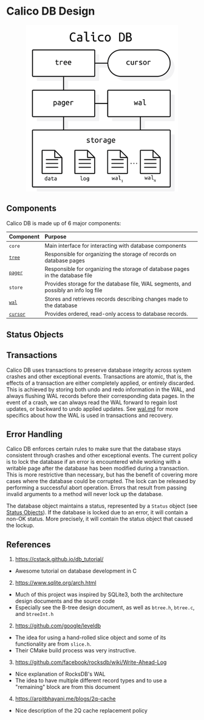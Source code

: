 # Calico DB Design

<p align="center">
  <img src="./architecture.png" width="400px" alt="Diagram of Calico DB's architecture"/>
</p>

## Components
Calico DB is made up of 6 major components:

| Component               | Purpose                                                                             |
|:------------------------|:------------------------------------------------------------------------------------|
| `core`                  | Main interface for interacting with database components                             |
| [`tree`](./tree.md)     | Responsible for organizing the storage of records on database pages                 |
| [`pager`](./pager.md)   | Responsible for organizing the storage of database pages in the database file       |
| `store`                 | Provides storage for the database file, WAL segments, and possibly an info log file |
| [`wal`](./wal.md)       | Stores and retrieves records describing changes made to the database                |
| [`cursor`](./cursor.md) | Provides ordered, read-only access to database records.                             |

## Status Objects

[//]: # (TODO)

## Transactions
Calico DB uses transactions to preserve database integrity across system crashes and other exceptional events.
Transactions are atomic, that is, the effects of a transaction are either completely applied, or entirely discarded.
This is achieved by storing both undo and redo information in the WAL, and always flushing WAL records before their corresponding data pages.
In the event of a crash, we can always read the WAL forward to regain lost updates, or backward to undo applied updates.
See [wal.md](./wal.md) for more specifics about how the WAL is used in transactions and recovery.

## Error Handling
Calico DB enforces certain rules to make sure that the database stays consistent through crashes and other exceptional events.
The current policy is to lock the database if an error is encountered while working with a writable page after the database has been modified during a transaction.
This is more restrictive than necessary, but has the benefit of covering more cases where the database could be corrupted.
The lock can be released by performing a successful abort operation.
Errors that result from passing invalid arguments to a method will never lock up the database.

The database object maintains a status, represented by a `Status` object (see [Status Objects](#status-objects)).
If the database is locked due to an error, it will contain a non-OK status.
More precisely, it will contain the status object that caused the lockup.

## References
1. https://cstack.github.io/db_tutorial/
  + Awesome tutorial on database development in C
2. https://www.sqlite.org/arch.html
  + Much of this project was inspired by SQLite3, both the architecture design documents and the source code
  + Especially see the B-tree design document, as well as `btree.h`, `btree.c`, and `btreeInt.h`
2. https://github.com/google/leveldb
  + The idea for using a hand-rolled slice object and some of its functionality are from `slice.h`.
  + Their CMake build process was very instructive.
3. https://github.com/facebook/rocksdb/wiki/Write-Ahead-Log
  + Nice explanation of RocksDB's WAL
  + The idea to have multiple different record types and to use a "remaining" block are from this document
4. https://arpitbhayani.me/blogs/2q-cache
  + Nice description of the 2Q cache replacement policy
